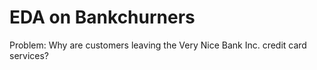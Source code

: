 # EDA on Bankchurners
Problem: Why are customers leaving the Very Nice Bank Inc. credit card services?
